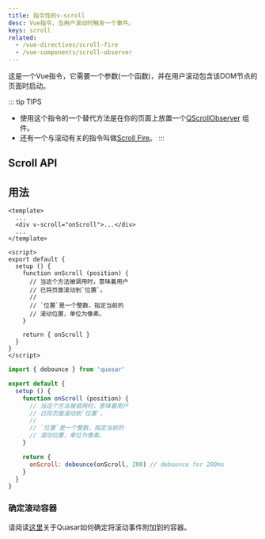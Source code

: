 ```yaml
---
title: 指令性的v-scroll
desc: Vue指令，当用户滚动时触发一个事件。
keys: scroll
related:
  - /vue-directives/scroll-fire
  - /vue-components/scroll-observer
---
```


这是一个Vue指令，它需要一个参数(一个函数)，并在用户滚动包含该DOM节点的页面时启动。

::: tip TIPS
* 使用这个指令的一个替代方法是在你的页面上放置一个[QScrollObserver](/vue-components/scroll-observer) 组件。
* 还有一个与滚动有关的指令叫做[Scroll Fire](/vue-directives/scroll-fire)。
:::

## Scroll API

<doc-api file="Scroll" />

## 用法

```vue
<template>
  ...
  <div v-scroll="onScroll">...</div>
  ...
</template>

<script>
export default {
  setup () {
    function onScroll (position) {
      // 当这个方法被调用时，意味着用户
      // 已将页面滚动到`位置`。
      //
      // `位置`是一个整数，指定当前的
      // 滚动位置，单位为像素。
    }

    return { onScroll }
  }
}
</script>
```

```js
import { debounce } from 'quasar'

export default {
  setup () {
    function onScroll (position) {
      // 当这个方法被调用时，意味着用户
      // 已将页面滚动到`位置`。
      //
      // `位置`是一个整数，指定当前的
      // 滚动位置，单位为像素。
    }

    return {
      onScroll: debounce(onScroll, 200) // debounce for 200ms
    }
  }
}
```

### 确定滚动容器
请阅读[这里](/vue-components/scroll-observer#determining-scrolling-container)关于Quasar如何确定将滚动事件附加到的容器。
